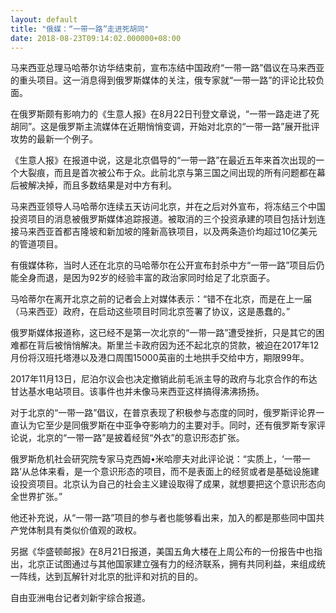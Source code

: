 ```yaml
---
layout: default
title: "俄媒：“一带一路”走进死胡同"
date: 2018-08-23T09:14:02.000000+08:00
---
```


马来西亚总理马哈蒂尔访华结束前，宣布冻结中国政府“一带一路”倡议在马来西亚的重头项目。这一消息得到俄罗斯媒体的关注，俄专家就“一带一路”的评论比较负面。

在俄罗斯颇有影响力的《生意人报》在8月22日刊登文章说，“一带一路走进了死胡同”。这是俄罗斯主流媒体在近期悄悄变调，开始对北京的“一带一路”展开批评攻势的最新一个例子。

《生意人报》在报道中说，这是北京倡导的“一带一路”在最近五年来首次出现的一个大裂痕，而且是首次被公布于众。此前北京与第三国之间出现的所有问题都在幕后被解决掉，而且多数结果是对中方有利。

马来西亚领导人马哈蒂尔连续五天访问北京，并在之后对外宣布，将冻结三个中国投资项目的消息被俄罗斯媒体追踪报道。被取消的三个投资承建的项目包括计划连接马来西亚首都吉隆坡和新加坡的隆新高铁项目，以及两条造价均超过10亿美元的管道项目。

有俄媒体称，当时人还在北京的马哈蒂尔在公开宣布封杀中方“一带一路”项目后仍能全身而退，是因为92岁的经验丰富的政治家同时给足了北京面子。

马哈蒂尔在离开北京之前的记者会上对媒体表示：“错不在北京，而是在上一届（马来西亚）政府，在启动这些项目时同北京签署了协议，这是愚蠢的。”

俄罗斯媒体报道称，这已经不是第一次北京的“一带一路”遭受挫折，只是其它的困难都在背后被悄悄解决。斯里兰卡政府因为还不起北京的贷款，被迫在2017年12月份将汉班托塔港以及港口周围15000英亩的土地拱手交给中方，期限99年。

2017年11月13日，尼泊尔议会也决定撤销此前毛派主导的政府与北京合作的布达甘达基水电站项目。该事件也并未像马来西亚这样搞得沸沸扬扬。

对于北京的“一带一路”倡议，在普京表现了积极参与态度的同时，俄罗斯评论界一直认为它至少是同俄罗斯在中亚争夺影响力的主要对手。同时，还有俄罗斯专家评论说，北京的“一带一路”是披着经贸“外衣”的意识形态扩张。

俄罗斯危机社会研究院专家马克西姆•米哈廖夫对此评论说：“实质上，‘一带一路’从总体来看，是一个意识形态的项目，而不是表面上的经贸或者是基础设施建设投资项目。北京认为自己的社会主义建设取得了成果，就想要把这个意识形态向全世界扩张。”

他还补充说，从“一带一路”项目的参与者也能够看出来，加入的都是那些同中国共产党体制具有类似价值观的政权。

另据《华盛顿邮报》在8月21日报道，美国五角大楼在上周公布的一份报告中也指出，北京正试图通过与其他国家建立强有力的经济联系，拥有共同利益，来组成统一阵线，达到瓦解针对北京的批评和对抗的目的。

自由亚洲电台记者刘新宇综合报道。

